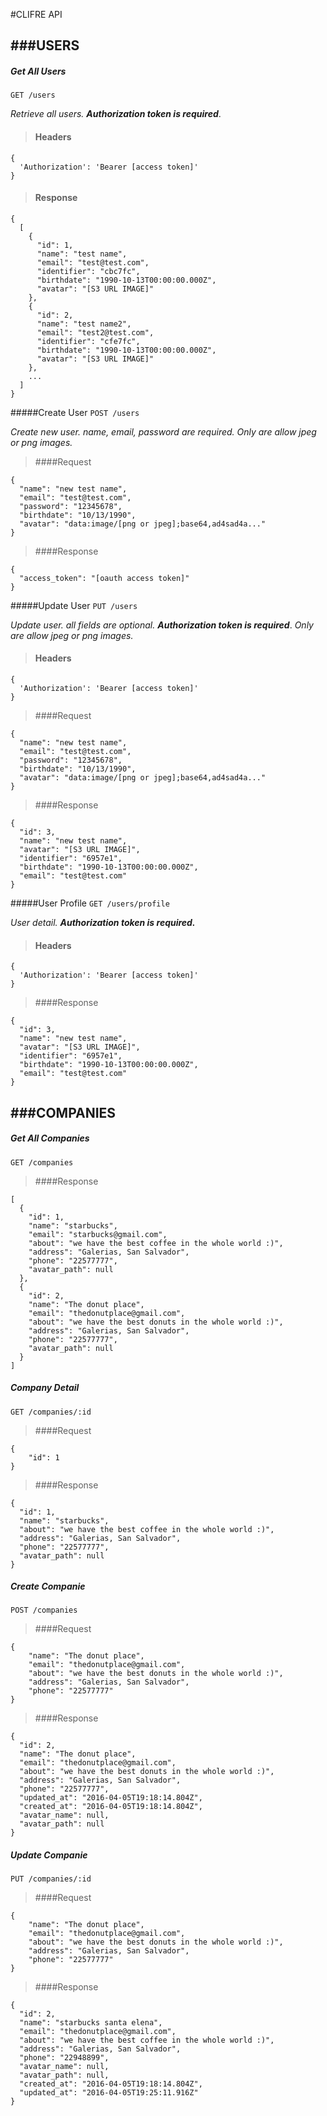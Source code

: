 #CLIFRE API

###USERS
--
##### Get All Users
`GET /users`

*Retrieve all users.* ***Authorization token is required***.
>#### Headers

```
{
  'Authorization': 'Bearer [access token]'
}
```

>#### Response

```
{
  [
    {
      "id": 1,
      "name": "test name",
      "email": "test@test.com",
      "identifier": "cbc7fc",
      "birthdate": "1990-10-13T00:00:00.000Z",
      "avatar": "[S3 URL IMAGE]"
    },
    {
      "id": 2,
      "name": "test name2",
      "email": "test2@test.com",
      "identifier": "cfe7fc",
      "birthdate": "1990-10-13T00:00:00.000Z",
      "avatar": "[S3 URL IMAGE]"
    },
    ...
  ]
}
```

#####Create User
`POST /users`

*Create new user. name, email, password are required. Only are allow jpeg or png images.*
>####Request

```
{
  "name": "new test name",
  "email": "test@test.com",
  "password": "12345678",
  "birthdate": "10/13/1990",
  "avatar": "data:image/[png or jpeg];base64,ad4sad4a..."
}
```

>####Response

```
{
  "access_token": "[oauth access token]"
}
```

#####Update User
`PUT /users`

*Update user. all fields are optional.* ***Authorization token is required***. *Only are allow jpeg or png images.*
>#### Headers

```
{
  'Authorization': 'Bearer [access token]'
}
```

>####Request

```
{
  "name": "new test name",
  "email": "test@test.com",
  "password": "12345678",
  "birthdate": "10/13/1990",
  "avatar": "data:image/[png or jpeg];base64,ad4sad4a..."
}
```

>####Response

```
{
  "id": 3,
  "name": "new test name",
  "avatar": "[S3 URL IMAGE]",
  "identifier": "6957e1",
  "birthdate": "1990-10-13T00:00:00.000Z",
  "email": "test@test.com"
}
```

#####User Profile
`GET /users/profile`

*User detail.* ***Authorization token is required.***
>#### Headers

```
{
  'Authorization': 'Bearer [access token]'
}
```

>####Response

```
{
  "id": 3,
  "name": "new test name",
  "avatar": "[S3 URL IMAGE]",
  "identifier": "6957e1",
  "birthdate": "1990-10-13T00:00:00.000Z",
  "email": "test@test.com"
}
```

###COMPANIES
--
##### Get All Companies
`GET /companies`

>####Response

```
[
  {
    "id": 1,
    "name": "starbucks",
    "email": "starbucks@gmail.com",
    "about": "we have the best coffee in the whole world :)",
    "address": "Galerias, San Salvador",
    "phone": "22577777",
    "avatar_path": null
  },
  {
    "id": 2,
    "name": "The donut place",
    "email": "thedonutplace@gmail.com",
    "about": "we have the best donuts in the whole world :)",
    "address": "Galerias, San Salvador",
    "phone": "22577777",
    "avatar_path": null
  }
]
```

##### Company Detail
`GET /companies/:id`

>####Request

```
{
    "id": 1
}
```

>####Response

```
{
  "id": 1,
  "name": "starbucks",
  "about": "we have the best coffee in the whole world :)",
  "address": "Galerias, San Salvador",
  "phone": "22577777",
  "avatar_path": null
}
```

##### Create Companie
`POST /companies`

>####Request

```
{
    "name": "The donut place",
    "email": "thedonutplace@gmail.com",
    "about": "we have the best donuts in the whole world :)",
    "address": "Galerias, San Salvador",
    "phone": "22577777"
}
```

>####Response

```
{
  "id": 2,
  "name": "The donut place",
  "email": "thedonutplace@gmail.com",
  "about": "we have the best donuts in the whole world :)",
  "address": "Galerias, San Salvador",
  "phone": "22577777",
  "updated_at": "2016-04-05T19:18:14.804Z",
  "created_at": "2016-04-05T19:18:14.804Z",
  "avatar_name": null,
  "avatar_path": null
}
```

##### Update Companie
`PUT /companies/:id`

>####Request

```
{
    "name": "The donut place",
    "email": "thedonutplace@gmail.com",
    "about": "we have the best donuts in the whole world :)",
    "address": "Galerias, San Salvador",
    "phone": "22577777"
}
```

>####Response

```
{
  "id": 2,
  "name": "starbucks santa elena",
  "email": "thedonutplace@gmail.com",
  "about": "we have the best coffee in the whole world :)",
  "address": "Galerias, San Salvador",
  "phone": "22948899",
  "avatar_name": null,
  "avatar_path": null,
  "created_at": "2016-04-05T19:18:14.804Z",
  "updated_at": "2016-04-05T19:25:11.916Z"
}
```
